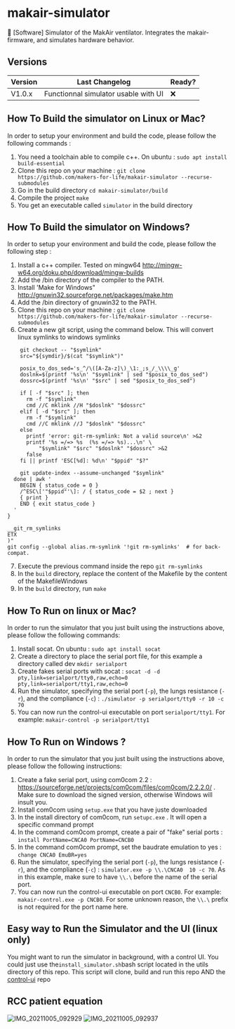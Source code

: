 # makair-simulator
🥽 [Software] Simulator of the MakAir ventilator. Integrates the makair-firmware, and simulates hardware behavior.


## Versions

| Version | Last Changelog | Ready? |
| ------- | -------------- | ------ |
| V1.0.x | Functionnal simulator usable with UI | ❌

## How To Build the simulator on Linux or Mac?

In order to setup your environment and build the code, please follow the following commands :

1. You need a toolchain able to compile c++. On ubuntu : `sudo apt install build-essential `
2. Clone this repo on your machine : `git clone https://github.com/makers-for-life/makair-simulator --recurse-submodules`
3. Go in the build directory `cd makair-simulator/build`
4. Compile the project `make`
5. You get an executable called `simulator` in the build directory

## How To Build the simulator on Windows?

In order to setup your environment and build the code, please follow the following step :

1. Install a c++ compiler. Tested on mingw64 http://mingw-w64.org/doku.php/download/mingw-builds
2. Add the /bin directory of the compiler to the PATH.
3. Install 'Make for Windows" http://gnuwin32.sourceforge.net/packages/make.htm
4. Add the /bin directory of gnuwin32 to the PATH.
5. Clone this repo on your machine : `git clone https://github.com/makers-for-life/makair-simulator --recurse-submodules`
6. Create a new git script, using the command below. This will convert linux symlinks to windows symlinks
```
    git checkout -- "$symlink"
    src="${symdir}/$(cat "$symlink")"

    posix_to_dos_sed='s_^/\([A-Za-z]\)_\1:_;s_/_\\\\_g'
    doslnk=$(printf '%s\n' "$symlink" | sed "$posix_to_dos_sed")
    dossrc=$(printf '%s\n' "$src" | sed "$posix_to_dos_sed")

    if [ -f "$src" ]; then
      rm -f "$symlink"
      cmd //C mklink //H "$doslnk" "$dossrc"
    elif [ -d "$src" ]; then
      rm -f "$symlink"
      cmd //C mklink //J "$doslnk" "$dossrc"
    else
      printf 'error: git-rm-symlink: Not a valid source\n' >&2
      printf '%s =/=> %s  (%s =/=> %s)...\n' \
          "$symlink" "$src" "$doslnk" "$dossrc" >&2
      false
    fi || printf 'ESC[%d]: %d\n' "$ppid" "$?"

    git update-index --assume-unchanged "$symlink"
  done | awk '
    BEGIN { status_code = 0 }
    /^ESC\['"$ppid"'\]: / { status_code = $2 ; next }
    { print }
    END { exit status_code }
  '
}

__git_rm_symlinks
ETX
)"
git config --global alias.rm-symlink '!git rm-symlinks'  # for back-compat.
```
7. Execute the previous command inside the repo `git rm-symlinks`
8. In the `build` directory, replace the content of the Makefile by the content of the MakefileWindows
9. In the `build` directory, run `make`

## How To Run on linux or Mac?

In order to run the simulator that you just built using the instructions above, please follow the following commands:
1. Install socat. On ubuntu : `sudo apt install socat `
2. Create a directory to place the serial port file, for this example a directory called dev `mkdir serialport `
3. Create fakes serial ports with socat : `socat -d -d pty,link=serialport/tty0,raw,echo=0 pty,link=serialport/tty1,raw,echo=0 `
4. Run the simulator, specifying the serial port (`-p`), the lungs resistance (`-r`), and the compliance (`-c`) : `./simulator -p serialport/tty0 -r 10 -c 70`
5. You can now run the control-ui executable on port `serialport/tty1`. For example: `makair-control -p serialport/tty1`

## How To Run on Windows ?

In order to run the simulator that you just built using the instructions above, please follow the following instructions:
1. Create a fake serial port, using com0com 2.2 : https://sourceforge.net/projects/com0com/files/com0com/2.2.2.0/ . Make sure to download the signed version, otherwise Windows will insult you.
2. Install com0com using `setup.exe` that you have juste downloaded
3. In the install directory of com0com, run `setupc.exe` . It will open a specific command prompt
4. In the command com0com prompt, create a pair of "fake" serial ports : `install PortName=CNCA0 PortName=CNCB0`
5. In the command com0com prompt, set the baudrate emulation to yes : `change CNCA0 EmuBR=yes`
6. Run the simulator, specifying the serial port (`-p`), the lungs resistance (`-r`), and the compliance (`-c`) : `simulator.exe -p \\.\CNCA0  10 -c 70`. As in this example, make sure to have `\\.\` before the name of the serial port.
7. You can now run the control-ui executable on port `CNCB0`. For example: `makair-control.exe -p CNCB0`. For some unknown reason, the `\\.\` prefix is not required for the port name here.

## Easy way to Run the Simulator and the UI (linux only)
You might want to run the simulator in background, with a control UI. You could just use the` install_simulator.sh `bash script located in the utils directory of this repo.
This script will clone, build and run this repo AND the [control-ui](https://github.com/makers-for-life/makair-control-ui) repo

## RCC patient equation
![IMG_20211005_092929](https://user-images.githubusercontent.com/10956689/135980051-f7d4eaaa-6643-4dcf-b2d9-db3d4663749b.jpg)
![IMG_20211005_092937](https://user-images.githubusercontent.com/10956689/135980664-5cc8be00-bf33-4e1c-b68c-276e584252d4.jpg)

